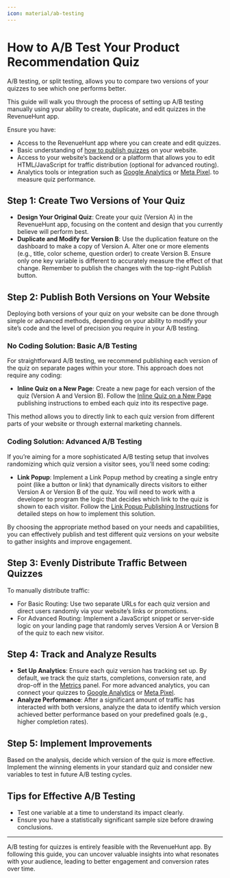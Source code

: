 ```yaml
---
icon: material/ab-testing
---
```


# How to A/B Test Your Product Recommendation Quiz

A/B testing, or split testing, allows you to compare two versions of your quizzes to see which one performs better. 

This guide will walk you through the process of setting up A/B testing manually using your ability to create, duplicate, and edit quizzes in the RevenueHunt app.

Ensure you have:

- Access to the RevenueHunt app where you can create and edit quizzes.
- Basic understanding of [how to publish quizzes](/how-to-guides/publish-quiz/) on your website.
- Access to your website’s backend or a platform that allows you to edit HTML/JavaScript for traffic distribution (optional for advanced routing).
- Analytics tools or integration such as  [Google Analytics](/how-to-guides/integrate-google-analytics/) or [Meta Pixel](/how-to-guides/integrate-meta-pixel/). to measure quiz performance.

## Step 1: Create Two Versions of Your Quiz

- **Design Your Original Quiz**: Create your quiz (Version A) in the RevenueHunt app, focusing on the content and design that you currently believe will perform best.
- **Duplicate and Modify for Version B**: Use the duplication feature on the dashboard to make a copy of Version A. Alter one or more elements (e.g., title, color scheme, question order) to create Version B. Ensure only one key variable is different to accurately measure the effect of that change. Remember to publish the changes with the top-right Publish button.

## Step 2: Publish Both Versions on Your Website

Deploying both versions of your quiz on your website can be done through simple or advanced methods, depending on your ability to modify your site’s code and the level of precision you require in your A/B testing.

### No Coding Solution: Basic A/B Testing
For straightforward A/B testing, we recommend publishing each version of the quiz on separate pages within your store. This approach does not require any coding:

- **Inline Quiz on a New Page**: Create a new page for each version of the quiz (Version A and Version B). Follow the [Inline Quiz on a New Page](/how-to-guides/publish-quiz-inline/#embedding-an-inline-quiz-on-a-new-page) publishing instructions to embed each quiz into its respective page. 

This method allows you to directly link to each quiz version from different parts of your website or through external marketing channels.

### Coding Solution: Advanced A/B Testing
If you’re aiming for a more sophisticated A/B testing setup that involves randomizing which quiz version a visitor sees, you’ll need some coding:

- **Link Popup**: Implement a Link Popup method by creating a single entry point (like a button or link) that dynamically directs visitors to either Version A or Version B of the quiz. You will need to work with a developer to program the logic that decides which link to the quiz is shown to each visitor. Follow the [Link Popup Publishing Instructions](/how-to-guides/publish-quiz-link/) for detailed steps on how to implement this solution.

By choosing the appropriate method based on your needs and capabilities, you can effectively publish and test different quiz versions on your website to gather insights and improve engagement.

## Step 3: Evenly Distribute Traffic Between Quizzes

To manually distribute traffic:

- For Basic Routing: Use two separate URLs for each quiz version and direct users randomly via your website’s links or promotions.
- For Advanced Routing: Implement a JavaScript snippet or server-side logic on your landing page that randomly serves Version A or Version B of the quiz to each new visitor.

## Step 4: Track and Analyze Results

- **Set Up Analytics**: Ensure each quiz version has tracking set up. By default, we track the quiz starts, completions, conversion rate, and drop-off in the [Metrics](/reference/quiz-builder/metrics/) panel. For more advanced analytics, you can connect your quizzes to [Google Analytics](/how-to-guides/integrate-google-analytics/) or [Meta Pixel](/how-to-guides/integrate-meta-pixel/).
- **Analyze Performance**: After a significant amount of traffic has interacted with both versions, analyze the data to identify which version achieved better performance based on your predefined goals (e.g., higher completion rates).

## Step 5: Implement Improvements

Based on the analysis, decide which version of the quiz is more effective. Implement the winning elements in your standard quiz and consider new variables to test in future A/B testing cycles.

## Tips for Effective A/B Testing

- Test one variable at a time to understand its impact clearly.
- Ensure you have a statistically significant sample size before drawing conclusions.


---
A/B testing for quizzes is entirely feasible with the RevenueHunt app. By following this guide, you can uncover valuable insights into what resonates with your audience, leading to better engagement and conversion rates over time.
